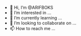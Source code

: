 - 👋 Hi, I’m @ARIFBOKS
- 👀 I’m interested in ...
- 🌱 I’m currently learning ...
- 💞️ I’m looking to collaborate on ...
- 📫 How to reach me ...

<!---
ARIFBOKS/ARIFBOKS is a ✨ special ✨ repository because its `README.md` (this file) appears on your GitHub profile.
You can click the Preview link to take a look at your changes.
--->
